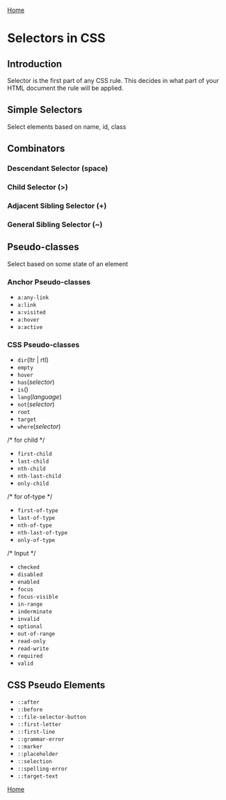 [Home](./readme.md) 

# Selectors in CSS

## Introduction

Selector is the first part of any CSS rule. This decides in what part of your HTML document the rule will be applied.

## Simple Selectors

Select elements based on name, id, class

## Combinators

### Descendant Selector (space)

### Child Selector (>)

### Adjacent Sibling Selector (+)

### General Sibling Selector (~)



## Pseudo-classes

Select based on some state of an element

### Anchor Pseudo-classes

* `a:any-link`
* `a:link`
* `a:visited`
* `a:hover`
* `a:active`

### CSS Pseudo-classes

* `dir`(ltr | rtl) 
* `empty`
* `hover`
* `has`(*selector*)
* `is`()
* `lang`(*language*)
* `not`(*selector*)
* `root`
* `target`
* `where`(*selector*)

/* for child */
* `first-child`
* `last-child`
* `nth-child`
* `nth-last-child`
* `only-child`

/* for of-type */
* `first-of-type`
* `last-of-type`
* `nth-of-type`
* `nth-last-of-type`
* `only-of-type`

/* Input */
* `checked`
* `disabled`
* `enabled`
* `focus`
* `focus-visible`
* `in-range`
* `inderminate`
* `invalid`
* `optional`
* `out-of-range`
* `read-only`
* `read-write`
* `required`
* `valid`

## CSS Pseudo Elements

* `::after`
* `::before`
* `::file-selector-button`
* `::first-letter`
* `::first-line`
* `::grammar-error`
* `::marker`
* `::placeholder`
* `::selection`
* `::spelling-error`
* `::target-text`


[Home](./readme.md)
